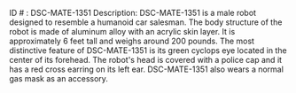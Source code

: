 ID # : DSC-MATE-1351
Description: DSC-MATE-1351 is a male robot designed to resemble a humanoid car salesman. The body structure of the robot is made of aluminum alloy with an acrylic skin layer. It is approximately 6 feet tall and weighs around 200 pounds. The most distinctive feature of DSC-MATE-1351 is its green cyclops eye located in the center of its forehead. The robot's head is covered with a police cap and it has a red cross earring on its left ear. DSC-MATE-1351 also wears a normal gas mask as an accessory.